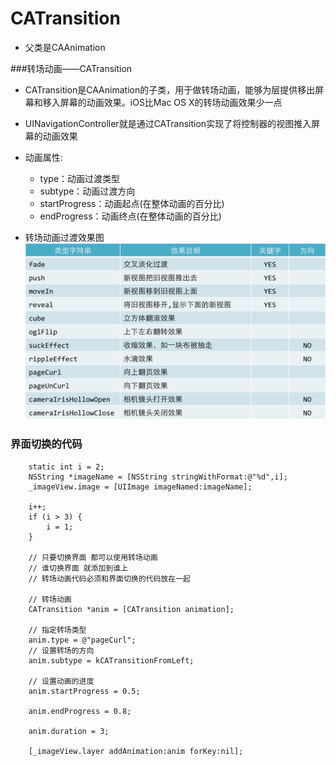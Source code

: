 # CATransition
- 父类是CAAnimation

###转场动画——CATransition
- CATransition是CAAnimation的子类，用于做转场动画，能够为层提供移出屏幕和移入屏幕的动画效果。iOS比Mac OS X的转场动画效果少一点
- UINavigationController就是通过CATransition实现了将控制器的视图推入屏幕的动画效果
- 动画属性:
    - type：动画过渡类型
    - subtype：动画过渡方向
    - startProgress：动画起点(在整体动画的百分比)
    - endProgress：动画终点(在整体动画的百分比)

- 转场动画过渡效果图
![](转场动画过渡效果.png)


### 界面切换的代码
```objc
    static int i = 2;
    NSString *imageName = [NSString stringWithFormat:@"%d",i];
    _imageView.image = [UIImage imageNamed:imageName];

    i++;
    if (i > 3) {
        i = 1;
    }

    // 只要切换界面 都可以使用转场动画
    // 谁切换界面 就添加到谁上
    // 转场动画代码必须和界面切换的代码放在一起

    // 转场动画
    CATransition *anim = [CATransition animation];

    // 指定转场类型
    anim.type = @"pageCurl";
    // 设置转场的方向
    anim.subtype = kCATransitionFromLeft;

    // 设置动画的进度
    anim.startProgress = 0.5;

    anim.endProgress = 0.8;

    anim.duration = 3;

    [_imageView.layer addAnimation:anim forKey:nil];
```
